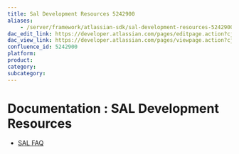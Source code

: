 ```yaml
---
title: Sal Development Resources 5242900
aliases:
    - /server/framework/atlassian-sdk/sal-development-resources-5242900.html
dac_edit_link: https://developer.atlassian.com/pages/editpage.action?cjm=wozere&pageId=5242900
dac_view_link: https://developer.atlassian.com/pages/viewpage.action?cjm=wozere&pageId=5242900
confluence_id: 5242900
platform:
product:
category:
subcategory:
---
```

# Documentation : SAL Development Resources

-   [SAL FAQ](/server/framework/atlassian-sdk/sal-faq-5242955.html)

















































































































































































































































































































